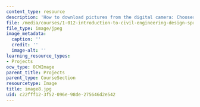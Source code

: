 ```yaml
---
content_type: resource
description: 'How to download pictures from the digital camera: Chooser'
file: /media/courses/1-012-introduction-to-civil-engineering-design-spring-2002/c22fff123f52096e98de275646d2e542_image8.jpg
file_type: image/jpeg
image_metadata:
  caption: ''
  credit: ''
  image-alt: ''
learning_resource_types:
- Projects
ocw_type: OCWImage
parent_title: Projects
parent_type: CourseSection
resourcetype: Image
title: image8.jpg
uid: c22fff12-3f52-096e-98de-275646d2e542
---
```

